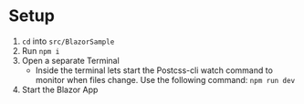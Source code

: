 # Setup
1. `cd` into `src/BlazorSample`
2. Run `npm i`
3. Open a separate Terminal
   - Inside the terminal lets start the Postcss-cli watch command to monitor when files change. Use the following command: `npm run dev`
4. Start the Blazor App

 
